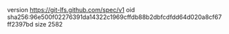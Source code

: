 version https://git-lfs.github.com/spec/v1
oid sha256:96e500f02276391da14322c1969cffdb88b2dbfcdfdd64d020a8cf67ff2397bd
size 2582
